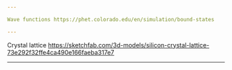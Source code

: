 ```yaml
---

Wave functions https://phet.colorado.edu/en/simulation/bound-states

---
```


Crystal lattice https://sketchfab.com/3d-models/silicon-crystal-lattice-73e292f32ffe4ca490e166faeba317e7

---
